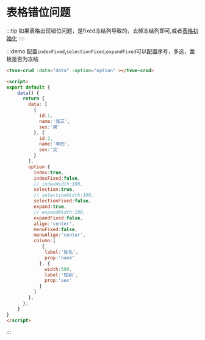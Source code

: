 # 表格错位问题

:::tip
 如果表格出现错位问题，是fixed冻结列导致的，去掉冻结列即可,或者[表格初始化](/crud/crud-ajax)
::::

:::demo 配置`indexFixed`,`selectionFixed`,`expandFixed`可以配置序号，多选，面板是否为冻结
```html
<tvue-crud :data="data" :option="option" ></tvue-crud>

<script>
export default {
    data() {
      return {
        data: [
          {
            id:1,
            name:'张三',
            sex:'男'
          }, {
            id:2,
            name:'李四',
            sex:'女'
          }
        ],
        option:{
          index:true,
          indexFixed:false,
          // indexWidth:100,
          selection:true,
          // selectionWidth:100,
          selectionFixed:false,
          expand:true,
          // expandWidth:100,
          expandFixed:false,
          align:'center',
          menuFixed:false,
          menuAlign:'center',
          column:[
             {
              label:'姓名',
              prop:'name'
            }, {
              width:500,
              label:'性别',
              prop:'sex'
            }
          ]
        },
      };
    }
}
</script>

```
:::